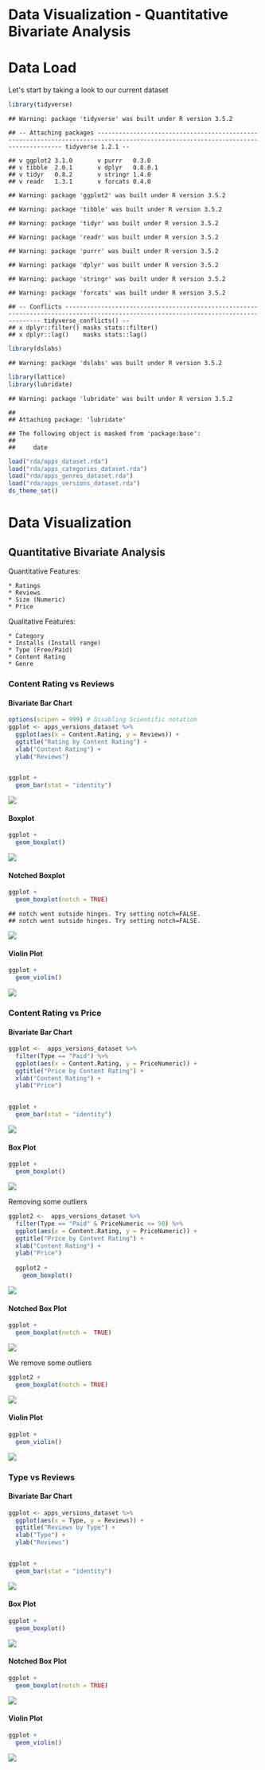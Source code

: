 Data Visualization - Quantitative Bivariate Analysis
================

Data Load
=========

Let's start by taking a look to our current dataset

``` r
library(tidyverse)
```

    ## Warning: package 'tidyverse' was built under R version 3.5.2

    ## -- Attaching packages ---------------------------------------------------------------------------------------------------------------------------------- tidyverse 1.2.1 --

    ## v ggplot2 3.1.0       v purrr   0.3.0  
    ## v tibble  2.0.1       v dplyr   0.8.0.1
    ## v tidyr   0.8.2       v stringr 1.4.0  
    ## v readr   1.3.1       v forcats 0.4.0

    ## Warning: package 'ggplot2' was built under R version 3.5.2

    ## Warning: package 'tibble' was built under R version 3.5.2

    ## Warning: package 'tidyr' was built under R version 3.5.2

    ## Warning: package 'readr' was built under R version 3.5.2

    ## Warning: package 'purrr' was built under R version 3.5.2

    ## Warning: package 'dplyr' was built under R version 3.5.2

    ## Warning: package 'stringr' was built under R version 3.5.2

    ## Warning: package 'forcats' was built under R version 3.5.2

    ## -- Conflicts ------------------------------------------------------------------------------------------------------------------------------------- tidyverse_conflicts() --
    ## x dplyr::filter() masks stats::filter()
    ## x dplyr::lag()    masks stats::lag()

``` r
library(dslabs)
```

    ## Warning: package 'dslabs' was built under R version 3.5.2

``` r
library(lattice)
library(lubridate)
```

    ## Warning: package 'lubridate' was built under R version 3.5.2

    ## 
    ## Attaching package: 'lubridate'

    ## The following object is masked from 'package:base':
    ## 
    ##     date

``` r
load("rda/apps_dataset.rda")
load("rda/apps_categories_dataset.rda")
load("rda/apps_genres_dataset.rda")
load("rda/apps_versions_dataset.rda")
ds_theme_set()
```

Data Visualization
==================

Quantitative Bivariate Analysis
-------------------------------

Quantitative Features:

    * Ratings
    * Reviews
    * Size (Numeric)
    * Price

Qualitative Features:

    * Category
    * Installs (Install range)
    * Type (Free/Paid)
    * Content Rating
    * Genre

### Content Rating vs Reviews

#### Bivariate Bar Chart

``` r
options(scipen = 999) # Disabling Scientific notation
ggplot <- apps_versions_dataset %>%
  ggplot(aes(x = Content.Rating, y = Reviews)) +
  ggtitle("Rating by Content Rating") +
  xlab("Content Rating") +
  ylab("Reviews")


ggplot +
  geom_bar(stat = "identity") 
```

![](DataVisualization-QualitativeAndQuantitativeBivariateAnalysis_files/figure-markdown_github/unnamed-chunk-2-1.png)

#### Boxplot

``` r
ggplot +
  geom_boxplot()
```

![](DataVisualization-QualitativeAndQuantitativeBivariateAnalysis_files/figure-markdown_github/unnamed-chunk-3-1.png)

#### Notched Boxplot

``` r
ggplot +
  geom_boxplot(notch = TRUE)
```

    ## notch went outside hinges. Try setting notch=FALSE.
    ## notch went outside hinges. Try setting notch=FALSE.

![](DataVisualization-QualitativeAndQuantitativeBivariateAnalysis_files/figure-markdown_github/unnamed-chunk-4-1.png)

#### Violin Plot

``` r
ggplot +
  geom_violin()
```

![](DataVisualization-QualitativeAndQuantitativeBivariateAnalysis_files/figure-markdown_github/unnamed-chunk-5-1.png)

### Content Rating vs Price

#### Bivariate Bar Chart

``` r
ggplot <-  apps_versions_dataset %>%
  filter(Type == "Paid") %>%
  ggplot(aes(x = Content.Rating, y = PriceNumeric)) +
  ggtitle("Price by Content Rating") +
  xlab("Content Rating") +
  ylab("Price")


ggplot +
  geom_bar(stat = "identity")
```

![](DataVisualization-QualitativeAndQuantitativeBivariateAnalysis_files/figure-markdown_github/unnamed-chunk-6-1.png)

#### Box Plot

``` r
ggplot +
  geom_boxplot()
```

![](DataVisualization-QualitativeAndQuantitativeBivariateAnalysis_files/figure-markdown_github/unnamed-chunk-7-1.png)

Removing some outliers

``` r
ggplot2 <-  apps_versions_dataset %>%
  filter(Type == "Paid" & PriceNumeric <= 50) %>%
  ggplot(aes(x = Content.Rating, y = PriceNumeric)) +
  ggtitle("Price by Content Rating") +
  xlab("Content Rating") +
  ylab("Price")
  
  ggplot2 +
    geom_boxplot()
```

![](DataVisualization-QualitativeAndQuantitativeBivariateAnalysis_files/figure-markdown_github/unnamed-chunk-8-1.png)

#### Notched Box Plot

``` r
ggplot +
  geom_boxplot(notch =  TRUE)
```

![](DataVisualization-QualitativeAndQuantitativeBivariateAnalysis_files/figure-markdown_github/unnamed-chunk-9-1.png)

We remove some outliers

``` r
ggplot2 +
  geom_boxplot(notch = TRUE)
```

![](DataVisualization-QualitativeAndQuantitativeBivariateAnalysis_files/figure-markdown_github/unnamed-chunk-10-1.png)

#### Violin Plot

``` r
ggplot +
  geom_violin()
```

![](DataVisualization-QualitativeAndQuantitativeBivariateAnalysis_files/figure-markdown_github/unnamed-chunk-11-1.png)

### Type vs Reviews

#### Bivariate Bar Chart

``` r
ggplot <- apps_versions_dataset %>%
  ggplot(aes(x = Type, y = Reviews)) +
  ggtitle("Reviews by Type") +
  xlab("Type") +
  ylab("Reviews")


ggplot +
  geom_bar(stat = "identity")
```

![](DataVisualization-QualitativeAndQuantitativeBivariateAnalysis_files/figure-markdown_github/unnamed-chunk-12-1.png)

#### Box Plot

``` r
ggplot +
  geom_boxplot()
```

![](DataVisualization-QualitativeAndQuantitativeBivariateAnalysis_files/figure-markdown_github/unnamed-chunk-13-1.png)

#### Notched Box Plot

``` r
ggplot +
  geom_boxplot(notch = TRUE)
```

![](DataVisualization-QualitativeAndQuantitativeBivariateAnalysis_files/figure-markdown_github/unnamed-chunk-14-1.png)

#### Violin Plot

``` r
ggplot +
  geom_violin()
```

![](DataVisualization-QualitativeAndQuantitativeBivariateAnalysis_files/figure-markdown_github/unnamed-chunk-15-1.png)
